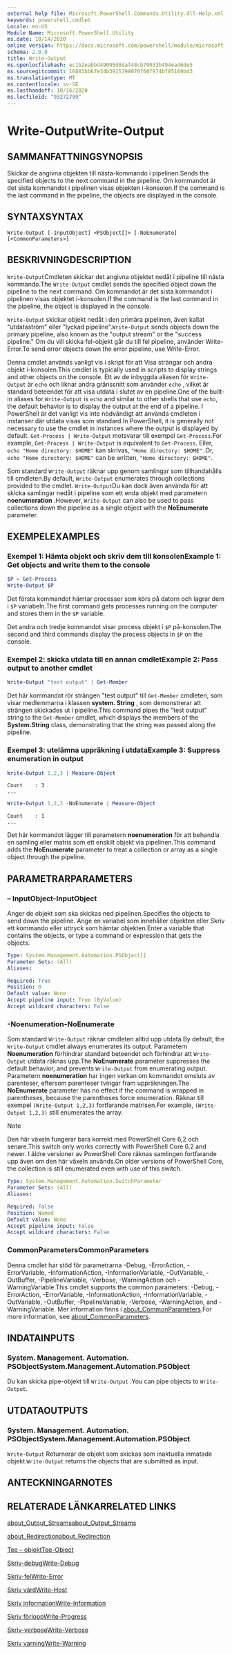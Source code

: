 ```yaml
---
external help file: Microsoft.PowerShell.Commands.Utility.dll-Help.xml
keywords: powershell,cmdlet
Locale: en-US
Module Name: Microsoft.PowerShell.Utility
ms.date: 10/14/2020
online version: https://docs.microsoft.com/powershell/module/microsoft.powershell.utility/write-output?view=powershell-7.1&WT.mc_id=ps-gethelp
schema: 2.0.0
title: Write-Output
ms.openlocfilehash: ec1b2eabbd49095d8daf48cb79033b494ea46de5
ms.sourcegitcommit: 16883bb67e34b3915798070f60f974bf85160bd3
ms.translationtype: MT
ms.contentlocale: sv-SE
ms.lasthandoff: 10/16/2020
ms.locfileid: "93272799"
---
```

# <span data-ttu-id="77c4d-103">Write-Output</span><span class="sxs-lookup"><span data-stu-id="77c4d-103">Write-Output</span></span>

## <span data-ttu-id="77c4d-104">SAMMANFATTNING</span><span class="sxs-lookup"><span data-stu-id="77c4d-104">SYNOPSIS</span></span>
<span data-ttu-id="77c4d-105">Skickar de angivna objekten till nästa-kommando i pipelinen.</span><span class="sxs-lookup"><span data-stu-id="77c4d-105">Sends the specified objects to the next command in the pipeline.</span></span> <span data-ttu-id="77c4d-106">Om kommandot är det sista kommandot i pipelinen visas objekten i-konsolen.</span><span class="sxs-lookup"><span data-stu-id="77c4d-106">If the command is the last command in the pipeline, the objects are displayed in the console.</span></span>

## <span data-ttu-id="77c4d-107">SYNTAX</span><span class="sxs-lookup"><span data-stu-id="77c4d-107">SYNTAX</span></span>

```
Write-Output [-InputObject] <PSObject[]> [-NoEnumerate] [<CommonParameters>]
```

## <span data-ttu-id="77c4d-108">BESKRIVNING</span><span class="sxs-lookup"><span data-stu-id="77c4d-108">DESCRIPTION</span></span>

<span data-ttu-id="77c4d-109">`Write-Output`Cmdleten skickar det angivna objektet nedåt i pipeline till nästa kommando.</span><span class="sxs-lookup"><span data-stu-id="77c4d-109">The `Write-Output` cmdlet sends the specified object down the pipeline to the next command.</span></span>
<span data-ttu-id="77c4d-110">Om kommandot är det sista kommandot i pipelinen visas objektet i-konsolen.</span><span class="sxs-lookup"><span data-stu-id="77c4d-110">If the command is the last command in the pipeline, the object is displayed in the console.</span></span>

<span data-ttu-id="77c4d-111">`Write-Output` skickar objekt nedåt i den primära pipelinen, även kallat "utdataström" eller "lyckad pipeline".</span><span class="sxs-lookup"><span data-stu-id="77c4d-111">`Write-Output` sends objects down the primary pipeline, also known as the "output stream" or the "success pipeline."</span></span> <span data-ttu-id="77c4d-112">Om du vill skicka fel-objekt går du till fel pipeline, använder Write-Error.</span><span class="sxs-lookup"><span data-stu-id="77c4d-112">To send error objects down the error pipeline, use Write-Error.</span></span>

<span data-ttu-id="77c4d-113">Denna cmdlet används vanligt vis i skript för att Visa strängar och andra objekt i-konsolen.</span><span class="sxs-lookup"><span data-stu-id="77c4d-113">This cmdlet is typically used in scripts to display strings and other objects on the console.</span></span> <span data-ttu-id="77c4d-114">Ett av de inbyggda aliasen för `Write-Output` är `echo` och liknar andra gränssnitt som använder `echo` , vilket är standard beteendet för att visa utdata i slutet av en pipeline.</span><span class="sxs-lookup"><span data-stu-id="77c4d-114">One of the built-in aliases for `Write-Output` is `echo` and similar to other shells that use `echo`, the default behavior is to display the output at the end of a pipeline.</span></span> <span data-ttu-id="77c4d-115">I PowerShell är det vanligt vis inte nödvändigt att använda cmdleten i instanser där utdata visas som standard.</span><span class="sxs-lookup"><span data-stu-id="77c4d-115">In PowerShell, it is generally not necessary to use the cmdlet in instances where the output is displayed by default.</span></span> <span data-ttu-id="77c4d-116">`Get-Process | Write-Output` motsvarar till exempel `Get-Process`.</span><span class="sxs-lookup"><span data-stu-id="77c4d-116">For example, `Get-Process | Write-Output` is equivalent to `Get-Process`.</span></span> <span data-ttu-id="77c4d-117">Eller, `echo "Home directory: $HOME"` kan skrivas, `"Home directory: $HOME"` .</span><span class="sxs-lookup"><span data-stu-id="77c4d-117">Or, `echo "Home directory: $HOME"` can be written, `"Home directory: $HOME"`.</span></span>

<span data-ttu-id="77c4d-118">Som standard `Write-Output` räknar upp genom samlingar som tillhandahålls till cmdleten.</span><span class="sxs-lookup"><span data-stu-id="77c4d-118">By default, `Write-Output` enumerates through collections provided to the cmdlet.</span></span> <span data-ttu-id="77c4d-119">`Write-Output`Du kan dock även använda för att skicka samlingar nedåt i pipeline som ett enda objekt med parametern **noenumeration** .</span><span class="sxs-lookup"><span data-stu-id="77c4d-119">However, `Write-Output` can also be used to pass collections down the pipeline as a single object with the **NoEnumerate** parameter.</span></span>

## <span data-ttu-id="77c4d-120">EXEMPEL</span><span class="sxs-lookup"><span data-stu-id="77c4d-120">EXAMPLES</span></span>

### <span data-ttu-id="77c4d-121">Exempel 1: Hämta objekt och skriv dem till konsolen</span><span class="sxs-lookup"><span data-stu-id="77c4d-121">Example 1: Get objects and write them to the console</span></span>

```powershell
$P = Get-Process
Write-Output $P
```

<span data-ttu-id="77c4d-122">Det första kommandot hämtar processer som körs på datorn och lagrar dem i `$P` variabeln.</span><span class="sxs-lookup"><span data-stu-id="77c4d-122">The first command gets processes running on the computer and stores them in the `$P` variable.</span></span>

<span data-ttu-id="77c4d-123">Det andra och tredje kommandot visar process objekt i `$P` på-konsolen.</span><span class="sxs-lookup"><span data-stu-id="77c4d-123">The second and third commands display the process objects in `$P` on the console.</span></span>

### <span data-ttu-id="77c4d-124">Exempel 2: skicka utdata till en annan cmdlet</span><span class="sxs-lookup"><span data-stu-id="77c4d-124">Example 2: Pass output to another cmdlet</span></span>

```powershell
Write-Output "test output" | Get-Member
```

<span data-ttu-id="77c4d-125">Det här kommandot rör strängen "test output" till `Get-Member` cmdleten, som visar medlemmarna i klassen **system. String** , som demonstrerar att strängen skickades ut i pipeline.</span><span class="sxs-lookup"><span data-stu-id="77c4d-125">This command pipes the "test output" string to the `Get-Member` cmdlet, which displays the members of the **System.String** class, demonstrating that the string was passed along the pipeline.</span></span>

### <span data-ttu-id="77c4d-126">Exempel 3: utelämna uppräkning i utdata</span><span class="sxs-lookup"><span data-stu-id="77c4d-126">Example 3: Suppress enumeration in output</span></span>

```powershell
Write-Output 1,2,3 | Measure-Object
```

```Output
Count    : 3
...
```

```powershell
Write-Output 1,2,3 -NoEnumerate | Measure-Object
```

```Output
Count    : 1
...
```

<span data-ttu-id="77c4d-127">Det här kommandot lägger till parametern **noenumeration** för att behandla en samling eller matris som ett enskilt objekt via pipelinen.</span><span class="sxs-lookup"><span data-stu-id="77c4d-127">This command adds the **NoEnumerate** parameter to treat a collection or array as a single object through the pipeline.</span></span>

## <span data-ttu-id="77c4d-128">PARAMETRAR</span><span class="sxs-lookup"><span data-stu-id="77c4d-128">PARAMETERS</span></span>

### <span data-ttu-id="77c4d-129">– InputObject</span><span class="sxs-lookup"><span data-stu-id="77c4d-129">-InputObject</span></span>

<span data-ttu-id="77c4d-130">Anger de objekt som ska skickas ned pipelinen.</span><span class="sxs-lookup"><span data-stu-id="77c4d-130">Specifies the objects to send down the pipeline.</span></span> <span data-ttu-id="77c4d-131">Ange en variabel som innehåller objekten eller Skriv ett kommando eller uttryck som hämtar objekten.</span><span class="sxs-lookup"><span data-stu-id="77c4d-131">Enter a variable that contains the objects, or type a command or expression that gets the objects.</span></span>

```yaml
Type: System.Management.Automation.PSObject[]
Parameter Sets: (All)
Aliases:

Required: True
Position: 0
Default value: None
Accept pipeline input: True (ByValue)
Accept wildcard characters: False
```

### <span data-ttu-id="77c4d-132">-Noenumeration</span><span class="sxs-lookup"><span data-stu-id="77c4d-132">-NoEnumerate</span></span>

<span data-ttu-id="77c4d-133">Som standard `Write-Output` räknar cmdleten alltid upp utdata.</span><span class="sxs-lookup"><span data-stu-id="77c4d-133">By default, the `Write-Output` cmdlet always enumerates its output.</span></span> <span data-ttu-id="77c4d-134">Parametern **Noenumeration** förhindrar standard beteendet och förhindrar att `Write-Output` utdata räknas upp.</span><span class="sxs-lookup"><span data-stu-id="77c4d-134">The **NoEnumerate** parameter suppresses the default behavior, and prevents `Write-Output` from enumerating output.</span></span> <span data-ttu-id="77c4d-135">Parametern **noenumeration** har ingen verkan om kommandot omsluts av parenteser, eftersom parenteser tvingar fram uppräkningen.</span><span class="sxs-lookup"><span data-stu-id="77c4d-135">The **NoEnumerate** parameter has no effect if the command is wrapped in parentheses, because the parentheses force enumeration.</span></span> <span data-ttu-id="77c4d-136">Räknar till exempel `(Write-Output 1,2,3)` fortfarande matrisen.</span><span class="sxs-lookup"><span data-stu-id="77c4d-136">For example, `(Write-Output 1,2,3)` still enumerates the array.</span></span>

> [!NOTE]
> <span data-ttu-id="77c4d-137">Den här växeln fungerar bara korrekt med PowerShell Core 6,2 och senare.</span><span class="sxs-lookup"><span data-stu-id="77c4d-137">This switch only works correctly with PowerShell Core 6.2 and newer.</span></span> <span data-ttu-id="77c4d-138">I äldre versioner av PowerShell Core räknas samlingen fortfarande upp även om den här växeln används.</span><span class="sxs-lookup"><span data-stu-id="77c4d-138">On older versions of PowerShell Core, the collection is still enumerated even with use of this switch.</span></span>

```yaml
Type: System.Management.Automation.SwitchParameter
Parameter Sets: (All)
Aliases:

Required: False
Position: Named
Default value: None
Accept pipeline input: False
Accept wildcard characters: False
```

### <span data-ttu-id="77c4d-139">CommonParameters</span><span class="sxs-lookup"><span data-stu-id="77c4d-139">CommonParameters</span></span>

<span data-ttu-id="77c4d-140">Denna cmdlet har stöd för parametrarna -Debug, -ErrorAction, -ErrorVariable, -InformationAction, -InformationVariable, -OutVariable, -OutBuffer, -PipelineVariable, -Verbose, -WarningAction och -WarningVariable.</span><span class="sxs-lookup"><span data-stu-id="77c4d-140">This cmdlet supports the common parameters: -Debug, -ErrorAction, -ErrorVariable, -InformationAction, -InformationVariable, -OutVariable, -OutBuffer, -PipelineVariable, -Verbose, -WarningAction, and -WarningVariable.</span></span> <span data-ttu-id="77c4d-141">Mer information finns i [about_CommonParameters](https://go.microsoft.com/fwlink/?LinkID=113216).</span><span class="sxs-lookup"><span data-stu-id="77c4d-141">For more information, see [about_CommonParameters](https://go.microsoft.com/fwlink/?LinkID=113216).</span></span>

## <span data-ttu-id="77c4d-142">INDATA</span><span class="sxs-lookup"><span data-stu-id="77c4d-142">INPUTS</span></span>

### <span data-ttu-id="77c4d-143">System. Management. Automation. PSObject</span><span class="sxs-lookup"><span data-stu-id="77c4d-143">System.Management.Automation.PSObject</span></span>

<span data-ttu-id="77c4d-144">Du kan skicka pipe-objekt till `Write-Output` .</span><span class="sxs-lookup"><span data-stu-id="77c4d-144">You can pipe objects to `Write-Output`.</span></span>

## <span data-ttu-id="77c4d-145">UTDATA</span><span class="sxs-lookup"><span data-stu-id="77c4d-145">OUTPUTS</span></span>

### <span data-ttu-id="77c4d-146">System. Management. Automation. PSObject</span><span class="sxs-lookup"><span data-stu-id="77c4d-146">System.Management.Automation.PSObject</span></span>

<span data-ttu-id="77c4d-147">`Write-Output` Returnerar de objekt som skickas som inaktuella inmatade objekt.</span><span class="sxs-lookup"><span data-stu-id="77c4d-147">`Write-Output` returns the objects that are submitted as input.</span></span>

## <span data-ttu-id="77c4d-148">ANTECKNINGAR</span><span class="sxs-lookup"><span data-stu-id="77c4d-148">NOTES</span></span>

## <span data-ttu-id="77c4d-149">RELATERADE LÄNKAR</span><span class="sxs-lookup"><span data-stu-id="77c4d-149">RELATED LINKS</span></span>

[<span data-ttu-id="77c4d-150">about_Output_Streams</span><span class="sxs-lookup"><span data-stu-id="77c4d-150">about_Output_Streams</span></span>](../Microsoft.PowerShell.Core/About/about_Output_Streams.md)

[<span data-ttu-id="77c4d-151">about_Redirection</span><span class="sxs-lookup"><span data-stu-id="77c4d-151">about_Redirection</span></span>](../Microsoft.PowerShell.Core/About/about_Redirection.md)

[<span data-ttu-id="77c4d-152">Tee – objekt</span><span class="sxs-lookup"><span data-stu-id="77c4d-152">Tee-Object</span></span>](Tee-Object.md)

[<span data-ttu-id="77c4d-153">Skriv-debug</span><span class="sxs-lookup"><span data-stu-id="77c4d-153">Write-Debug</span></span>](Write-Debug.md)

[<span data-ttu-id="77c4d-154">Skriv-fel</span><span class="sxs-lookup"><span data-stu-id="77c4d-154">Write-Error</span></span>](Write-Error.md)

[<span data-ttu-id="77c4d-155">Skriv värd</span><span class="sxs-lookup"><span data-stu-id="77c4d-155">Write-Host</span></span>](Write-Host.md)

[<span data-ttu-id="77c4d-156">Skriv information</span><span class="sxs-lookup"><span data-stu-id="77c4d-156">Write-Information</span></span>](Write-Information.md)

[<span data-ttu-id="77c4d-157">Skriv förlopp</span><span class="sxs-lookup"><span data-stu-id="77c4d-157">Write-Progress</span></span>](Write-Progress.md)

[<span data-ttu-id="77c4d-158">Skriv-verbose</span><span class="sxs-lookup"><span data-stu-id="77c4d-158">Write-Verbose</span></span>](Write-Verbose.md)

[<span data-ttu-id="77c4d-159">Skriv varning</span><span class="sxs-lookup"><span data-stu-id="77c4d-159">Write-Warning</span></span>](Write-Warning.md)
